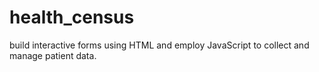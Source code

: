 # health_census
build interactive forms using HTML and employ JavaScript to collect and manage patient data.
